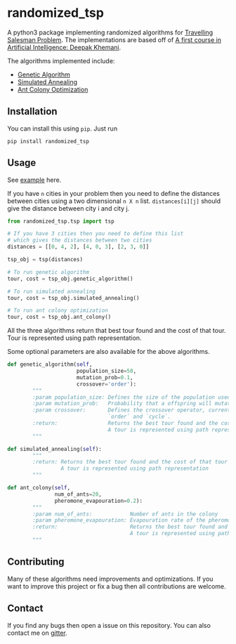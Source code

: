 # randomized_tsp

A python3 package implementing randomized algorithms for [Travelling Salesman Problem](https://en.wikipedia.org/wiki/Travelling_salesman_problem).
The implementations are based off of [A first course in Artificial Intelligence: Deepak Khemani](https://www.mheducation.co.in/a-first-course-in-artificial-intelligence-9781259029981-india).

The algorithms implemented include:
- [Genetic Algorithm](https://en.wikipedia.org/wiki/Genetic_algorithm)
- [Simulated Annealing](https://en.wikipedia.org/wiki/Simulated_annealing)
- [Ant Colony Optimization](https://en.wikipedia.org/wiki/Ant_colony_optimization_algorithms)

## Installation

You can install this using `pip`. Just run

``pip install randomized_tsp``

## Usage

See [example](example/) here.

If you have `n` cities in your problem then you need to define the distances between cities using a two dimensional `n X n` list.
`distances[i][j]` should give the distance between city i and city j.

```python
from randomized_tsp.tsp import tsp

# If you have 3 cities then you need to define this list 
# which gives the distances between two cities
distances = [[0, 4, 2], [4, 0, 3], [2, 3, 0]]

tsp_obj = tsp(distances)

# To run genetic algorithm
tour, cost = tsp_obj.genetic_algorithm()

# To run simulated annealing
tour, cost = tsp_obj.simulated_annealing()

# To run ant colony optimization
tour, cost = tsp_obj.ant_colony()
```

All the three algorithms return that best tour found and the cost of that tour. Tour is represented using path representation.

Some optional parameters are also available for the above algorithms.
```python
def genetic_algorithm(self,
                      population_size=50,
                      mutation_prob=0.1,
                      crossover='order'):
        """
        :param population_size: Defines the size of the population used in the algorithm
        :param mutation_prob:   Probability that a offspring will mutate
        :param crossover:       Defines the crossover operator, currently two options are available
                                `order` and `cycle`.
        :return:                Returns the best tour found and the cost of that tour
                                A tour is represented using path representation
        """

def simulated_annealing(self):
        """
        :return: Returns the best tour found and the cost of that tour
                 A tour is represented using path representation
        """

def ant_colony(self,
               num_of_ants=20,
               pheromone_evapouration=0.2):
        """
        :param num_of_ants:            Number of ants in the colony
        :param pheromone_evapouration: Evapouration rate of the pheromone deposited by ants
        :return:                       Returns the best tour found and the cost of that tour
                                       A tour is represented using path representation
        """
```


## Contributing

Many of these algorithms need improvements and optimizations. If you want to improve this project or fix a bug then all contributions are welcome. 

## Contact

If you find any bugs then open a issue on this repository. You can also contact me on [gitter](https://gitter.im/akshatkarani).
